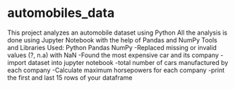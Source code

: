 # automobiles_data
This project analyzes an automobile dataset using Python
All the analysis is done using Jupyter Notebook with the help of Pandas and NumPy
Tools and Libraries Used:
Python
Pandas
NumPy 
-Replaced missing or invalid values (?, n.a) with NaN
-Found the most expensive car and its company
-import dataset into jupyter notebook
-total number of cars manufactured by each company
-Calculate maximum horsepowers for each company
-print the first and last 15 rows of your dataframe

